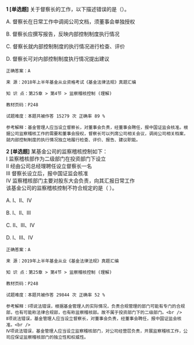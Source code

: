 **1 [单选题]** 关于督察长的工作，以下描述错误的是（）。

A. 督察长在日常工作中调阅公司文档，须董事会单独授权

B. 督察长应撰写报告，反映内部控制制度执行情况

C. 督察长就内部控制制度的执行情况进行检查、评价

D. 督察长可对内部控制制度执行情况提出建议

```
正确答案：A

来 源：2018年上半年基金从业资格考试《基金法律法规》真题汇编

知 识 点：第25章 > 第4节 > 监察稽核控制 (理解)

教材页码：P248

试题难度：本题共被作答 15279 次 正确率 89 %

参考解释：基金管理人应当设立督察长，对董事会负责，经董事会聘任，报中国证监会核准。根据公司监察稽核工作的需要和董事会授权，督察长可以列席公司相关会议，调阅公司相关档案，就内部控制制度的执行情况独立地履行检查、评价、报告、建议职能。
```


**2 [单选题]** 某基金公司的监察稽核控制如下： <br />
Ⅰ 监察稽核部作为二级部门在投资部门下设立 <br />
Ⅱ 经由公司总经理聘任设立督察长一名 <br />
Ⅲ 督察长设立后，报中国证监会核准 <br />
Ⅳ 监察稽核部门主要对股东大会负责，向其汇报日常工作 <br />
该基金公司的监察稽核控制不符合规定的是（   ）。

A. Ⅰ、Ⅱ、Ⅳ

B. Ⅰ、Ⅱ、Ⅲ

C. Ⅱ、Ⅲ、Ⅳ

D. Ⅰ、Ⅲ、Ⅳ 

```
正确答案：A

来 源：2019年上半年基金从业《基金法律法规》真题汇编

知 识 点：第25章 > 第4节 > 监察稽核控制 (理解)

教材页码：P248

试题难度：本题共被作答 29844 次 正确率 52 %

参考解释：Ⅰ项说法错误，根据基金管理人的实际情况，负责合规管理的部门可能有专门的合规部，也有可能称法律合规部，也有称监察稽核部。故不属于投资部门下的二级部门。<br />
Ⅱ项说法错误，基金管理人应当设立督察长，对董事会负责，经董事会聘任，报中国证监会核准。<br />
Ⅳ项说法错误，基金管理人应当设立监察稽核部门，对公司经营层负责，开展监察稽核工作，公司应保证监察稽核部门的独立性和权威性。
```

